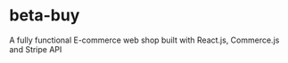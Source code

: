 # beta-buy
A fully functional E-commerce web shop built with React.js, Commerce.js and Stripe API


